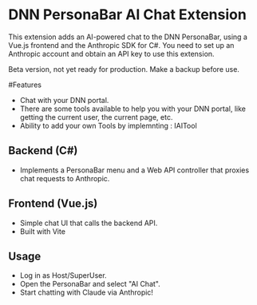 # DNN PersonaBar AI Chat Extension 

This extension adds an AI-powered chat to the DNN PersonaBar, using a Vue.js frontend and the Anthropic SDK for C#.
You need to set up an Anthropic account and obtain an API key to use this extension.

Beta version, not yet ready for production.
Make a backup before use.

#Features

- Chat with your DNN portal.
- There are some tools available to help you with your DNN portal, like getting the current user, the current page, etc.
- Ability to add your own Tools by implemnting : IAITool	

## Backend (C#)
- Implements a PersonaBar menu and a Web API controller that proxies chat requests to Anthropic.


## Frontend (Vue.js)
- Simple chat UI that calls the backend API.
- Built with Vite

## Usage
- Log in as Host/SuperUser.
- Open the PersonaBar and select "AI Chat".
- Start chatting with Claude via Anthropic!

